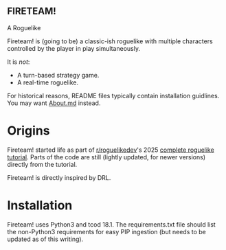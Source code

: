 ## FIRETEAM! ##
A Roguelike

Fireteam! is (going to be) a classic-ish roguelike with multiple characters controlled by the player in play simultaneously.

It is *not*:
* A turn-based strategy game.
* A real-time roguelike.

For historical reasons, README files typically contain installation guidlines.  You may want [About.md](./About.md) instead.

# Origins
Fireteam! started life as part of [r/roguelikedev](https://www.reddit.com/r/roguelikedev/)'s 2025 [complete roguelike tutorial](https://rogueliketutorials.com/tutorials/tcod/v2/).  Parts of the code are still (lightly updated, for newer versions) directly from the tutorial.

Fireteam! is directly inspired by DRL.

# Installation
Fireteam! uses Python3 and tcod 18.1.  The requirements.txt file should list the non-Python3 requirements for easy PIP ingestion (but needs to be updated as of this writing).
